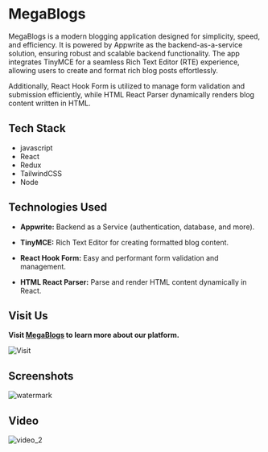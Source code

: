
# MegaBlogs

MegaBlogs is a modern blogging application designed for simplicity, speed, and efficiency. It is powered by Appwrite as the backend-as-a-service solution, ensuring robust and scalable backend functionality. The app integrates TinyMCE for a seamless Rich Text Editor (RTE) experience, allowing users to create and format rich blog posts effortlessly.

Additionally, React Hook Form is utilized to manage form validation and submission efficiently, while HTML React Parser dynamically renders blog content written in HTML.


## Tech Stack
- javascript
- React
- Redux
- TailwindCSS
- Node


## Technologies Used

- **Appwrite:** Backend as a Service (authentication, database, and more).

- **TinyMCE:** Rich Text Editor for creating formatted blog content.
- **React Hook Form:** Easy and performant form validation and management.
- **HTML React Parser:** Parse and render HTML content dynamically in React.

## Visit Us
**Visit [MegaBlogs](https://mega-blog-chi-five.vercel.app/) to learn more about our platform.**

![Visit](https://github.com/user-attachments/assets/ec4f6003-f348-4781-8817-58e1561f6b6a)


## Screenshots

![watermark](https://github.com/user-attachments/assets/661fffaf-744e-4c12-b015-796a9086c9bc)

## Video

![video_2](https://github.com/user-attachments/assets/592c41e3-23c1-4a34-8e42-cec7e18ca23d)



